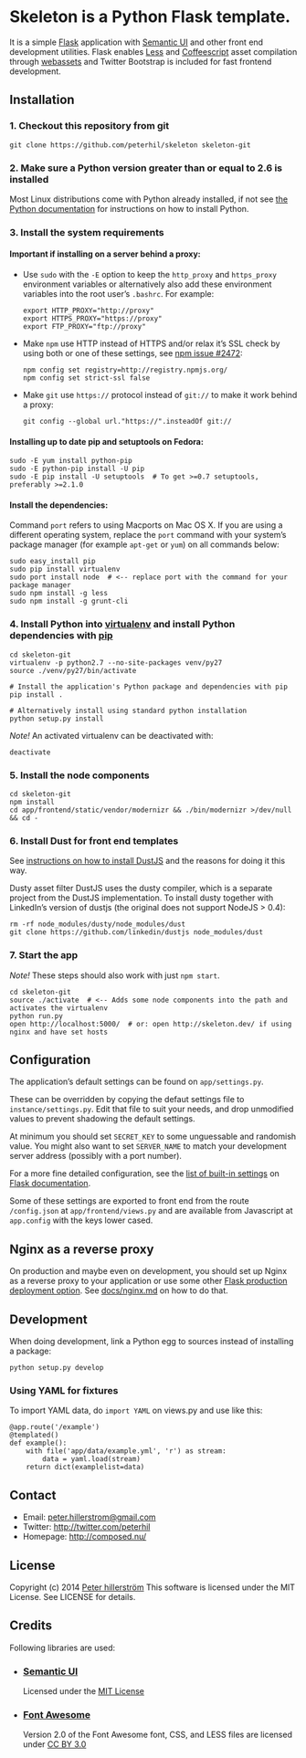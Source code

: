 # Skeleton is a Python Flask template.

It is a simple [Flask](http://flask.pocoo.org/) application with [Semantic UI](http://semantic-ui.com/) and other front end development utilities. Flask enables [Less](http://www.lesscss.org/) and [Coffeescript](http://coffeescript.org/) asset compilation through [webassets](http://webassets.readthedocs.org/en/latest/) and Twitter Bootstrap is included for fast frontend development.


## Installation

### 1. Checkout this repository from git

    git clone https://github.com/peterhil/skeleton skeleton-git

### 2. Make sure a Python version greater than or equal to 2.6 is installed

Most Linux distributions come with Python already installed, if not see [the Python documentation](http://docs.python.org/2.7/using/index.html) for instructions on how to install Python.

### 3. Install the system requirements

#### Important if installing on a server behind a proxy:

* Use `sudo` with the `-E` option to keep the `http_proxy` and `https_proxy` environment variables or alternatively also add these environment variables into the root user’s `.bashrc`. For example:

      export HTTP_PROXY="http://proxy"
      export HTTPS_PROXY="https://proxy"
      export FTP_PROXY="ftp://proxy"

* Make `npm` use HTTP instead of HTTPS and/or relax it’s SSL check by using both or one of these settings, see [npm issue #2472](https://github.com/npm/npm/issues/2472):

      npm config set registry=http://registry.npmjs.org/
      npm config set strict-ssl false

* Make `git` use `https://` protocol instead of `git://` to make it work behind a proxy:

      git config --global url."https://".insteadOf git://

#### Installing up to date pip and setuptools on Fedora:

    sudo -E yum install python-pip
    sudo -E python-pip install -U pip
    sudo -E pip install -U setuptools  # To get >=0.7 setuptools, preferably >=2.1.0

#### Install the dependencies:

Command `port` refers to using Macports on Mac OS X. If you are using a different operating system, replace the `port` command with your system’s package manager (for example `apt-get` or `yum`) on all commands below:

    sudo easy_install pip
    sudo pip install virtualenv
    sudo port install node  # <-- replace port with the command for your package manager
    sudo npm install -g less
    sudo npm install -g grunt-cli

### 4. Install Python into [virtualenv](http://www.virtualenv.org/en/latest/virtualenv.html) and install Python dependencies with [pip](http://www.pip-installer.org/en/latest/)

    cd skeleton-git
    virtualenv -p python2.7 --no-site-packages venv/py27
    source ./venv/py27/bin/activate

    # Install the application's Python package and dependencies with pip
    pip install .

    # Alternatively install using standard python installation
    python setup.py install

*Note!* An activated virtualenv can be deactivated with:

    deactivate

### 5. Install the node components

    cd skeleton-git
    npm install
    cd app/frontend/static/vendor/modernizr && ./bin/modernizr >/dev/null && cd -

### 6. Install Dust for front end templates

See [instructions on how to install DustJS](http://elsdoerfer.name/docs/webassets/builtin_filters.html#dustjs) and the reasons for doing it this way.

Dusty asset filter DustJS uses the dusty compiler, which is a separate project from the DustJS implementation. To install dusty together with LinkedIn’s version of dustjs (the original does not support NodeJS > 0.4):

    rm -rf node_modules/dusty/node_modules/dust
    git clone https://github.com/linkedin/dustjs node_modules/dust

### 7. Start the app

*Note!* These steps should also work with just `npm start`.

    cd skeleton-git
    source ./activate  # <-- Adds some node components into the path and activates the virtualenv
    python run.py
    open http://localhost:5000/  # or: open http://skeleton.dev/ if using nginx and have set hosts


## Configuration

The application’s default settings can be found on `app/settings.py`.

These can be overridden by copying the defaut settings file to `instance/settings.py`. Edit that file to suit your needs, and drop unmodified values to prevent shadowing the default settings.

At minimum you should set `SECRET_KEY` to some unguessable and randomish value. You might also want to set `SERVER_NAME` to match your development server address (possibly with a port number).

For a more fine detailed configuration, see the [list of built-in settings](http://flask.pocoo.org/docs/config/#builtin-configuration-values) on [Flask documentation](http://flask.pocoo.org/docs/).

Some of these settings are exported to front end from the route `/config.json` at `app/frontend/views.py` and are available from Javascript at `app.config` with the keys lower cased.


## Nginx as a reverse proxy

On production and maybe even on development, you should set up Nginx as a reverse proxy to your application or use some other [Flask production deployment option](http://flask.pocoo.org/docs/deploying/). See [docs/nginx.md](docs/nginx.md) on how to do that.


## Development

When doing development, link a Python egg to sources instead of installing a package:

    python setup.py develop

### Using YAML for fixtures

To import YAML data, do `import YAML` on views.py and use like this:

    @app.route('/example')
    @templated()
    def example():
        with file('app/data/example.yml', 'r') as stream:
            data = yaml.load(stream)
        return dict(examplelist=data)


## Contact

- Email: peter.hillerstrom@gmail.com
- Twitter: http://twitter.com/peterhil
- Homepage: http://composed.nu/

## License

Copyright (c) 2014 [Peter hillerström](https://github.com/peterhil)
This software is licensed under the MIT License. See LICENSE for details.


## Credits

Following libraries are used:

- ### [Semantic UI](http://semantic-ui.com/)
    Licensed under the [MIT License](https://github.com/Semantic-Org/Semantic-UI/blob/master/LICENSE.md)

- ### [Font Awesome](http://fortawesome.github.com/Font-Awesome)

    Version 2.0 of the Font Awesome font, CSS, and LESS files are
    licensed under [CC BY 3.0](http://creativecommons.org/licenses/by/3.0/)
